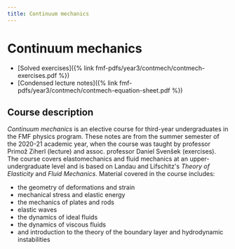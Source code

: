 ```yaml
---
title: Continuum mechanics
---
```

# Continuum mechanics

- [Solved exercises]({% link fmf-pdfs/year3/contmech/contmech-exercises.pdf %})
- [Condensed lecture notes]({% link fmf-pdfs/year3/contmech/contmech-equation-sheet.pdf %})

## Course description
*Continuum mechanics* is an elective course for third-year undergraduates in the FMF physics program. These notes are from the summer semester of the 2020-21 academic year, when the course was taught by professor Primož Ziherl (lecture) and assoc. professor Daniel Svenšek (exercises). The course covers elastomechanics and fluid mechanics at an upper-undergraduate level and is based on Landau and Lifschitz's *Theory of Elasticity* and *Fluid Mechanics*. Material covered in the course includes:
- the geometry of deformations and strain
- mechanical stress and elastic energy
- the mechanics of plates and rods
- elastic waves
- the dynamics of ideal fluids
- the dynamics of viscous fluids
- and introduction to the theory of the boundary layer and hydrodynamic instabilities
